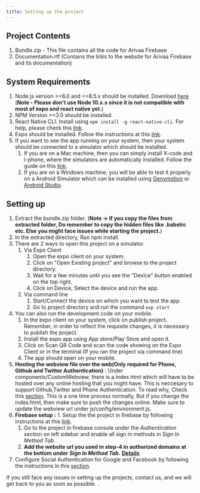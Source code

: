 ```yaml
---
title: Setting up the project
---
```

## Project Contents

1. Bundle.zip - This file contains all the code for Arivaa Firebase
2. Documentation.rtf \(Contains the links to the website for Arivaa Firebase and its documentation\)

## System Requirements

1. Node.js version &gt;=6.0 and &lt;=8.5.x should be installed. Download [here](https://nodejs.org/en/download/) \(**Note -  Please don't use Node 10.x.x since it is not compatible with most of expo and react native yet.**\)
2. NPM Version &gt;=3.0 should be installed. 
3. React Native CLI.  Install using `npm install -g react-native-cli`. For help, please check this [link](https://facebook.github.io/react-native/docs/getting-started.html).
4. Expo should be installed. Follow the instructions at this [link](https://expo.io/learn).
5. If you want to see the app running on your system, then your system should be connected to  a simulator which should be installed.
   1. If you are on a Mac machine, then you can simply install X-code and I-phone, where the simulators are automatically installed. Follow the guide on this [link](https://www.moncefbelyamani.com/how-to-install-xcode-homebrew-git-rvm-ruby-on-mac/).
   2. If you are on a Windows machine, you will be able to test it properly on a Android Simulator which can be installed using [Genymotion](https://www.genymotion.com/) or [Android Studio](https://developer.android.com/studio/index.html).

## Setting up

1. Extract the bundle.zip folder. \(**Note -&gt; If you copy the files from extracted folder, Do remember to copy the hidden files like .babelrc etc. Else you might face issues while starting the project.**\)
2. In the extracted directory, Run npm install.
3. There are 2 ways to open this project on a simulator. 
   1. Via Expo Client
      1. Open the expo client on your system.
      2. Click on "Open Existing project" and browse to the project directory.
      3. Wait for a few minutes until you see the "Device" button enabled on the top right.
      4. Click on Device, Select the device and run the app.
   2. Via command line
      1. Start/Connect the device on which you want to test the app.
      2. Go to project directory and run the command `exp start`
4. You can also run the development code on your mobile.
   1. In the expo client on your system, click on publish project. Remember, in order to reflect the requisite changes, it is necessary to publish the project.
   2. Install the expo app using App store/Play Store and open it.
   3. Click on Scan QR Code and scan the code showing on the Expo Client or in the terminal.\(If you ran the project via command line\)
   4. The app should open on your mobile.
5. **Hosting the webview file over the web\(Only required for Phone, Github and Twitter Authentication\)** : Under components/CustomWebview, there is a index.html which will have to be hosted over any online hosting that you might have. This is neccesary to support Github,Twitter and Phone Authentication. To read why, Check this [section](../architecture/firebase-implementation.md). This is a one time process normally, But if you change the index.html, then make sure to push the changes online. Make sure to update the webview url under js/config/environment.js.
6. **Firebase setup :**  1. Setup the the project in firebase by following instructions at this [link](https://firebase.google.com/docs/).
   1. Go to the project in firebase console under the _Authentication_ section on left sidebar and enable all sign in methods in _Sign In Method Tab._
   2. **Add the website url you used in step-4 in authorized domains at the bottom under** _**Sign In Method Tab**_**.** [**Details**](../architecture/firebase-implementation.md#important-notes-regarding-web-view-hosting)
7. Configure Social Authentication for Google and Facebook by following the instructions in this [section](../customize/social-authentication.md).

If you still face any issues in setting up the projects, contact us, and we will get back to you as soon as possible. .
